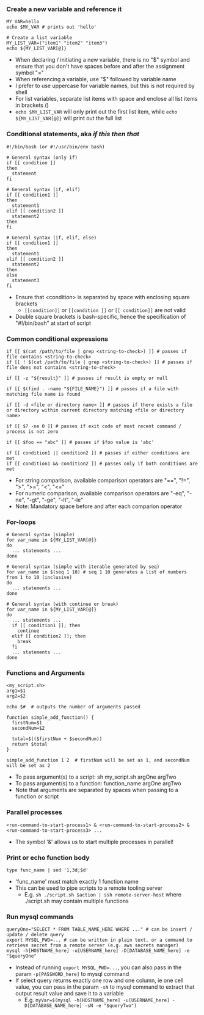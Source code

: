 ### Create a new variable and reference it
```
MY_VAR=hello
echo $MY_VAR # prints out 'hello'

# Create a list variable
MY_LIST_VAR=("item1" "item2" "item3")
echo ${MY_LIST_VAR[@]}
```
+ When declaring / initiating a new variable, there is no "$" symbol and ensure that you don't have spaces before and after the assignment symbol "="
+ When referencing a variable, use "$" followed by variable name
+ I prefer to use uppercase for variable names, but this is not required by shell
+ For list variables, separate list items with space and enclose all list items in brackets ()
+ `echo $MY_LIST_VAR` will only print out the first list item, while `echo ${MY_LIST_VAR[@]}` will print out the full list 

### Conditional statements, aka _if this then that_ 
```
#!/bin/bash (or #!/usr/bin/env bash)

# General syntax (only if)
if [[ condition ]]
then
  statement
fi

# General syntax (if, elif)
if [[ condition1 ]]
then
  statement1
elif [[ condition2 ]]
  statement2
then
fi

# General syntax (if, elif, else)
if [[ condition1 ]]
then
  statement1
elif [[ condition2 ]]
  statement2
then
else
  statement3
fi
```
+ Ensure that \<condition\> is separated by space with enclosing square brackets
    - `[[condition]]` or `[[condition ]]` or `[[ condition]]` are not valid
+ Double square brackets is bash-specific, hence the specification of "#!/bin/bash" at start of script

### Common conditional expressions
```
if [[ $(cat /path/to/file | grep <string-to-check>) ]] # passes if file contains <string-to-check>
if [[ ! $(cat /path/to/file | grep <string-to-check>) ]] # passes if file does not contains <string-to-check>

if [[ -z "${result}" ]] # passes if result is empty or null

if [[ $(find . -name "${FILE_NAME}") ]] # passes if a file with matching file name is found

if [[ -d <file or directory name> ]] # passes if there exists a file or directory within current directory matching <file or directory name>

if [[ $? -ne 0 ]] # passes if exit code of most recent command / process is not zero

if [[ $foo == "abc" ]] # passes if $foo value is 'abc'

if [[ condition1 || condition2 ]] # passes if either conditions are met
if [[ condition1 && condition2 ]] # passes only if both conditions are met
```
+ For string comparison, available comparison operators are "==", "!=", ">", ">=", "<", "<="
+ For numeric comparison, available comparison operators are "-eq", "-ne", "-gt", "-ge", "-lt", "-le"
+ Note: Mandatory space before and after each comparion operator

### For-loops
```
# General syntax (simple)
for var_name in ${MY_LIST_VAR[@]}
do
  ... statements ...
done

# General syntax (simple with iterable generated by seq)
for var_name in $(seq 1 10) # seq 1 10 generates a list of numbers from 1 to 10 (inclusive)
do
  ... statements ...
done

# General syntax (with continue or break)
for var_name in ${MY_LIST_VAR[@]}
do
  ... statements ...
  if [[ condition1 ]]; then
    continue
  elif [[ condition2 ]]; then
    break
  fi
  ... statements ...
done
```

### Functions and Arguments
```
<my_script.sh>
arg1=$1
arg2=$2

echo $#  # outputs the number of arguments passed

function simple_add_function() {
  firstNum=$1
  secondNum=$2

  total=$(($firstNum + $secondNum))
  return $total
}

simple_add_function 1 2  # firstNum will be set as 1, and secondNum will be set as 2
```
+ To pass argument(s) to a script: sh my_script.sh argOne argTwo
+ To pass argument(s) to a function: function_name argOne argTwo
+ Note that arguments are separated by spaces when passing to a function or script

### Parallel processes
`<run-command-to-start-process1> & <run-command-to-start-process2> & <run-command-to-start-process3> ...`
+ The symbol '&' allows us to start multiple processes in parallel!

### Print or echo function body
`type func_name | sed '1,3d;$d'`
+ 'func_name' must match exactly 1 function name
+ This can be used to pipe scripts to a remote tooling server
  -  E.g. `sh ./script.sh $action | ssh remote-server-host` where ./script.sh may contain multiple functions 

### Run mysql commands
```
queryOne="SELECT * FROM TABLE_NAME_HERE WHERE ..." # can be insert / update / delete query
export MYSQL_PWD=... # can be written in plain text, or a command to retrieve secret from a remote server (e.g. aws secrets manager)
mysql -h[HOSTNAME_here] -u[USERNAME_here] -D[DATABASE_NAME_here] -e "$queryOne"
```
+ Instead of running `export MYSQL_PWD=...`, you can also pass in the param `-p[PASSWORD_here]` to mysql command
+ If select query returns exactly one row and one column, ie one cell value, you can pass in the param `-sN` to mysql command to extract that output result value and save it to a variable
  -  E.g. `myVar=$(mysql -h[HOSTNAME_here] -u[USERNAME_here] -D[DATABASE_NAME_here] -sN -e "$queryTwo")`
